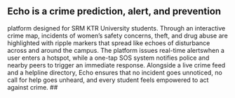 ## Echo is a crime prediction, alert, and prevention
platform designed for SRM KTR University students. Through
an interactive crime map, incidents of women’s safety
concerns, theft, and drug abuse are highlighted with ripple
markers that spread like echoes of disturbance across and around
the campus. The platform issues real-time alertswhen a user enters
a hotspot, while a one-tap SOS system notifies police and nearby
peers to trigger an immediate response. Alongside a live crime
feed and a helpline directory, Echo ensures that no incident goes
unnoticed, no call for help goes unheard, and every student
feels empowered to act against crime. ## 
